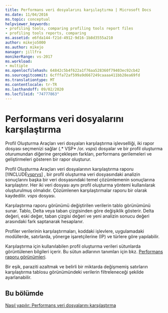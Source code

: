 ```yaml
---
title: Performans veri dosyalarını karşılaştırma | Microsoft Docs
ms.date: 11/04/2016
ms.topic: conceptual
helpviewer_keywords:
- profiling tools, comparing profiling tools report files
- profiling tools reports, comparing
ms.assetid: e6fda144-f21d-4912-9d16-1b8d3555a210
author: mikejo5000
ms.author: mikejo
manager: jillfra
monikerRange: vs-2017
ms.workload:
- multiple
ms.openlocfilehash: 64842c5b4f622a1f76aa528360f79403ec92cb42
ms.sourcegitcommit: 6cfffa72af599a9d667249caaaa411bb28ea69fd
ms.translationtype: MT
ms.contentlocale: tr-TR
ms.lasthandoff: 09/02/2020
ms.locfileid: "74777863"
---
```

# <a name="compare-performance-data-files"></a>Performans veri dosyalarını karşılaştırma

Profil Oluşturma Araçları veri dosyaları karşılaştırma işlevselliği, iki rapor dosyası seçmenizi sağlar (.* VSP* /or. *vsps*) dosyalar ve bir profil oluşturma oturumundan diğerine gerçekleşen farkları, performans gerilemeleri ve geliştirmeleri gösteren bir rapor oluşturur.

Profil Oluşturma Araçları veri dosyalarının karşılaştırma raporu [!INCLUDE[vsprvs](../code-quality/includes/vsprvs_md.md)] , bir profil oluşturma veri dosyasındaki analizin sonuçlarını başka bir veri dosyasındaki temel çözümlemenin sonuçlarına karşılaştırır. Her iki veri dosyası aynı profil oluşturma yöntemi kullanılarak oluşturulmuş olmalıdır. Çözümlenen karşılaştırmalar raporu bir olarak kaydedilir. *vsps* dosyası.

Karşılaştırma raporu görünümü değiştirilen verilerin tablo görünümünü sunar. Tablo, Delta veya taban çizgisinden göre değişiklik gösterir. Delta değeri, eski değer, taban çizgisi değeri ve yeni analizin sonucu değeri arasındaki fark saptanarak hesaplanır.

Profiler verilerinin karşılaştırmaları, koddaki işlevlere, uygulamadaki modüllerde, satırlarda, yönerge işaretçilerine (IP) ve türlere göre yapılabilir.

Karşılaştırma için kullanılabilen profil oluşturma verileri sütunlarda görüntülenen bilgileri içerir. Bu sütun adlarının tanımları için bkz. [Performans raporu görünümleri](../profiling/performance-report-views.md).

Bir eşik, paraziti azaltmak ve belirli bir miktarda değişmemiş satırların karşılaştırma tablosu görünümündeki verilerin filtreleneceği şekilde ayarlanabilir.

## <a name="in-this-section"></a>Bu bölümde

[Nasıl yapılır: Performans veri dosyalarını karşılaştırma](../profiling/how-to-compare-performance-data-files.md)
